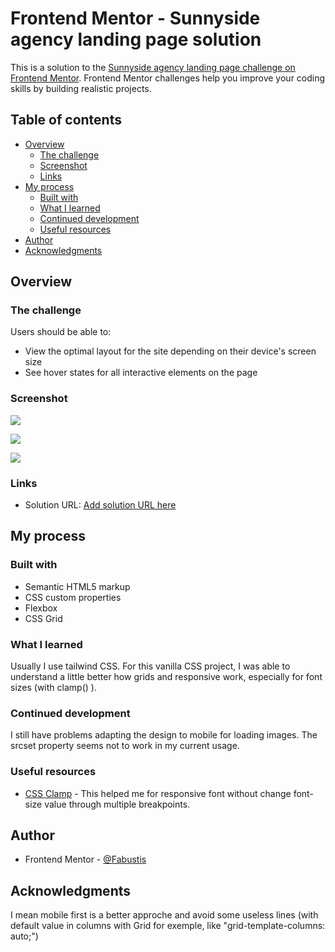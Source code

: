 # Frontend Mentor - Sunnyside agency landing page solution

This is a solution to the [Sunnyside agency landing page challenge on Frontend Mentor](https://www.frontendmentor.io/challenges/sunnyside-agency-landing-page-7yVs3B6ef). Frontend Mentor challenges help you improve your coding skills by building realistic projects.

## Table of contents

- [Overview](#overview)
  - [The challenge](#the-challenge)
  - [Screenshot](#screenshot)
  - [Links](#links)
- [My process](#my-process)
  - [Built with](#built-with)
  - [What I learned](#what-i-learned)
  - [Continued development](#continued-development)
  - [Useful resources](#useful-resources)
- [Author](#author)
- [Acknowledgments](#acknowledgments)


## Overview

### The challenge

Users should be able to:

- View the optimal layout for the site depending on their device's screen size
- See hover states for all interactive elements on the page

### Screenshot

![](./design/capture_desktop.png)


![](./design/capture_mobile.png)


![](./design/capture_mobile_menu.png)

### Links

- Solution URL: [Add solution URL here](https://your-solution-url.com)


## My process

### Built with

- Semantic HTML5 markup
- CSS custom properties
- Flexbox
- CSS Grid

### What I learned

Usually I use tailwind CSS. For this vanilla CSS project, I was able to understand a little better how grids and responsive work, especially for font sizes (with clamp() ).

### Continued development

I still have problems adapting the design to mobile for loading images. The srcset property seems not to work in my current usage.

### Useful resources

- [CSS Clamp](https://www.smashingmagazine.com/2022/01/modern-fluid-typography-css-clamp/) - This helped me for responsive font without change font-size value through multiple breakpoints.

## Author

- Frontend Mentor - [@Fabustis](https://www.frontendmentor.io/profile/Fabustis)

## Acknowledgments

I mean mobile first is a better approche and avoid some useless lines (with default value in columns with Grid for exemple, like "grid-template-columns: auto;")
